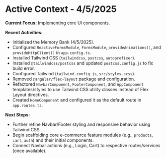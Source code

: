 # Active Context - 4/5/2025

**Current Focus:** Implementing core UI components.

**Recent Activities:**
*   Initialized the Memory Bank (4/5/2025).
*   Configured `ReactiveFormsModule`, `FormsModule`, `provideAnimations()`, and `provideHttpClient()` in `app.config.ts`.
*   Installed Tailwind CSS (`tailwindcss`, `postcss`, `autoprefixer`).
*   Installed `@tailwindcss/postcss` and updated `postcss.config.js` to fix build error.
*   Configured Tailwind (`tailwind.config.js`, `src/styles.scss`).
*   Removed `@angular/flex-layout` package and configuration.
*   Refactored `NavbarComponent`, `FooterComponent`, and `AppComponent` templates/styles to use Tailwind CSS utility classes instead of Flex Layout directives.
*   Created `HomeComponent` and configured it as the default route in `app.routes.ts`.

**Next Steps:**
*   Further refine Navbar/Footer styling and responsive behavior using Tailwind CSS.
*   Begin scaffolding core e-commerce feature modules (e.g., `products`, `cart`, `auth`) and their initial components.
*   Connect Navbar actions (e.g., Login, Cart) to respective routes/services (once available).
